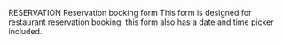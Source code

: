 RESERVATION
Reservation booking form
This form is designed for restaurant reservation booking, this form also has a date and time picker included.
